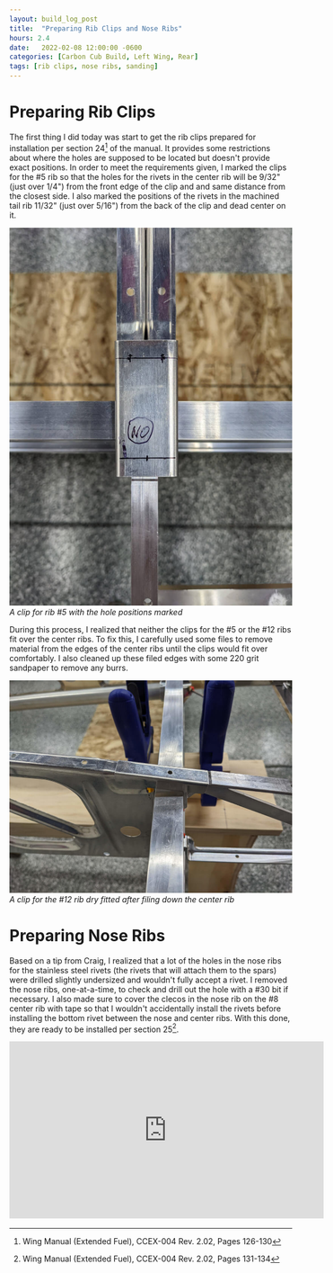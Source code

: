 ```yaml
---
layout: build_log_post
title:  "Preparing Rib Clips and Nose Ribs"
hours: 2.4
date:   2022-02-08 12:00:00 -0600
categories: [Carbon Cub Build, Left Wing, Rear]
tags: [rib clips, nose ribs, sanding]
---
```


# Preparing Rib Clips

The first thing I did today was start to get the rib clips prepared for installation per section 24[^section-24-ref] of the manual. It provides some restrictions about where the holes are supposed to be located but doesn't provide exact positions. In order to meet the requirements given, I marked the clips for the #5 rib so that the holes for the rivets in the center rib will be 9/32" (just over 1/4") from the front edge of the clip and and same distance from the closest side. I also marked the positions of the rivets in the machined tail rib 11/32" (just over 5/16") from the back of the clip and dead center on it.

![Desktop View](/assets/img/posts/2022-02-08-preparing-rib-clips/rib-5-clip.jpg)
_A clip for rib #5 with the hole positions marked_

During this process, I realized that neither the clips for the #5 or the #12 ribs fit over the center ribs. To fix this, I carefully used some files to remove material from the edges of the center ribs until the clips would fit over comfortably. I also cleaned up these filed edges with some 220 grit sandpaper to remove any burrs.

![Desktop View](/assets/img/posts/2022-02-08-preparing-rib-clips/rib-12-clip.jpg)
_A clip for the #12 rib dry fitted after filing down the center rib_

# Preparing Nose Ribs

Based on a tip from Craig, I realized that a lot of the holes in the nose ribs for the stainless steel rivets (the rivets that will attach them to the spars) were drilled slightly undersized and wouldn't fully accept a rivet. I removed the nose ribs, one-at-a-time, to check and drill out the hole with a #30 bit if necessary. I also made sure to cover the clecos in the nose rib on the #8 center rib with tape so that I wouldn't accidentally install the rivets before installing the bottom rivet between the nose and center ribs. With this done, they are ready to be installed per section 25[^section-25-ref].

<iframe width="560" height="315" src="https://www.youtube.com/embed/OdYzSlJm-TI" title="YouTube video player" frameborder="0" allow="accelerometer; autoplay; clipboard-write; encrypted-media; gyroscope; picture-in-picture" allowfullscreen></iframe>

[^section-24-ref]: Wing Manual (Extended Fuel), CCEX-004 Rev. 2.02, Pages 126-130
[^section-25-ref]: Wing Manual (Extended Fuel), CCEX-004 Rev. 2.02, Pages 131-134